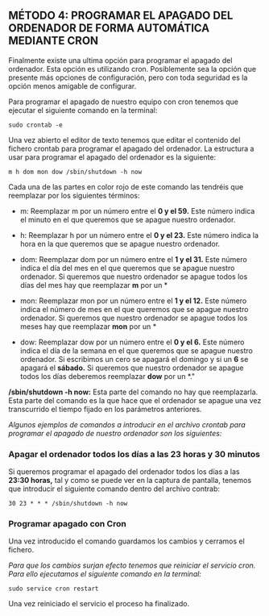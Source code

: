 ## MÉTODO 4: PROGRAMAR EL APAGADO DEL ORDENADOR DE FORMA AUTOMÁTICA MEDIANTE CRON
Finalmente existe una ultima opción para programar el apagado del ordenador. Esta opción es utilizando cron. Posiblemente sea la opción que presente más opciones de configuración, pero con toda seguridad es la opción menos amigable de configurar.

Para programar el apagado de nuestro equipo con cron tenemos que ejecutar el siguiente comando en la terminal:

    sudo crontab -e
    
Una vez abierto el editor de texto tenemos que editar el contenido del fichero crontab para programar el apagado del ordenador. La estructura a usar para programar el apagado del ordenador es la siguiente:

    m h dom mon dow /sbin/shutdown -h now

Cada una de las partes en color rojo de este comando las tendréis que reemplazar por los siguientes términos:

* m: Reemplazar m por un número entre el **0 y el 59.** Este número indica el minuto en el que queremos que se apague nuestro ordenador.

* h: Reemplazar h por un número entre el **0 y el 23.** Este número indica la hora en la que queremos que se apague nuestro ordenador.

* dom: Reemplazar dom por un número entre el **1 y el 31.** Este número indica el día del mes en el que queremos que se apague nuestro ordenador. Si queremos que nuestro ordenador se apague todos los días del mes hay que reemplazar **m** por un *

* mon: Reemplazar mon por un número entre el **1 y el 12.** Este número indica el número de mes en el que queremos que se apague nuestro ordenador. Si queremos que nuestro ordenador se apague todos los meses hay que reemplazar **mon** por un *

* dow: Reemplazar dow por un número entre el **0 y el 6.** Este número indica el día de la semana en el que queremos que se apague nuestro ordenador. Si escribimos un cero se apagará el domingo y si un **6** se apagará el **sábado.** Si queremos que nuestro ordenador se apague todos los días deberemos reemplazar **dow** por un *."

**/sbin/shutdown -h now:** Esta parte del comando no hay que reemplazarla. Esta parte del comando es la que hace que el ordenador se apague una vez transcurrido el tiempo fijado en los parámetros anteriores.

*Algunos ejemplos de comandos a introducir en el archivo crontab para programar el apagado de nuestro ordenador son los siguientes:*

### Apagar el ordenador todos los días a las 23 horas y 30 minutos
Si queremos programar el apagado del ordenador todos los días a las **23:30 horas,** tal y como se puede ver en la captura de pantalla, tenemos que introducir el siguiente comando dentro del archivo contrab:

    30 23 * * * /sbin/shutdown -h now

### Programar apagado con Cron

Una vez introducido el comando guardamos los cambios y cerramos el fichero.

*Para que los cambios surjan efecto tenemos que reiniciar el servicio cron. Para ello ejecutamos el siguiente comando en la terminal:*

    sudo service cron restart

Una vez reiniciado el servicio el proceso ha finalizado.